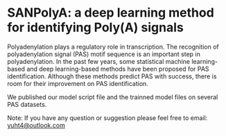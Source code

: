 # SANPolyA: a deep learning method for identifying Poly(A) signals

Polyadenylation plays a regulatory role in transcription. The recognition of polyadenylation signal (PAS) motif sequence is an important step in polyadenylation. In the past few years, some statistical machine learning-based and deep learning-based methods have been proposed for PAS identification. Although these methods predict PAS with success, there is room for their improvement on PAS identification.

We published our model script file and the trainned model files on several PAS datasets.

 
Note: If you have any question or suggestion please feel free to email: yuht4@outlook.com
